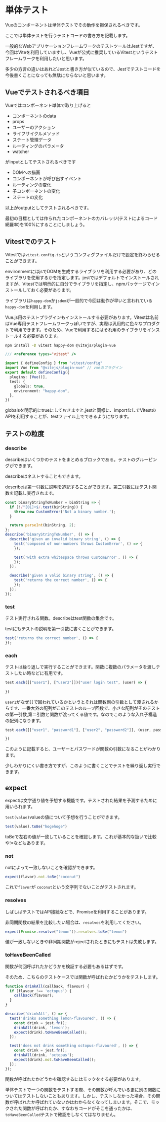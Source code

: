 # 単体テスト

Vueのコンポーネントは単体テストでその動作を担保されるべきです。

ここでは単体テストを行うテストコードの書き方を記載します。

一般的なWebアプリケーションフレームワークのテストツールはJestですが、今回はViteを利用していますし、Vueが公式に推奨しているVitestというテストフレームワークを利用したいと思います。

多少の方言の違いはあれどJestと書き方が似ているので、Jestでテストコードを今後書くことになっても無駄にならないと思います。

## Vueでテストされるべき項目

Vueではコンポーネント単体で取り上げると

- コンポーネントのdata
- props
- ユーザーのアクション
- ライフサイクルメソッド
- ステート管理データ
- ルーティングのパラメータ
- watcher

がinputとしてテストされるべきです

- DOMへの描画
- コンポーネントが呼び出すイベント
- ルーティングの変化
- 子コンポーネントの変化
- ステートの変化

以上がoutputとしてテストされるべきです。

最初の目標としては作られたコンポーネントのカバレッジ(テストによるコード網羅率)を100%にすることにしましょう。

## Vitestでのテスト

Vitestでは`vitest.config.ts`というコンフィグファイルだけで設定を終わらせることができます。

environmentにはjsでDOMを生成するライブラリを利用する必要があり、どのライブラリを使用するかを指定します。jestではデフォルトでインストールされますが、Vitestでは明示的に自分でライブラリを指定し、npmパッケージでインストールしておく必要があります。

ライブラリは`happy-dom`か`jsdom`が一般的で今回は動作が早いと言われている`happy-dom`を利用します。

Vue.js用のテストプラグインもインストールする必要があります。Vitestは名前はVue専用テストフレームワークっぽいですが、実際は汎用的に色々なプロダクトで利用できます。そのため、Vueで利用するにはそれ用のライブラリをインストールする必要があります。

```bash
npm install -D vitest happy-dom @vitejs/plugin-vue
```

```ts
/// <reference types="vitest" />

import { defineConfig } from "vitest/config" 
import Vue from "@vitejs/plugin-vue" // vueのプラグイン
export default defineConfig({
  plugins: [Vue()],
  test: {
    globals: true,
    environment: "happy-dom",
  },
})

```

globalsを明示的にtrueにしておきますと,jestと同様に、importなしでVitestのAPIを利用することが、testファイル上でできるようになります。

## テストの粒度

### describe

describeはいくつかのテストをまとめるブロックである。テストのグルーピングができます。

describeはネストすることもできます。

describeは第一引数に説明を追記することができます。第二引数にはテスト関数を記載し実行されます。

```ts
const binaryStringToNumber = binString => {
  if (!/^[01]+$/.test(binString)) {
    throw new CustomError('Not a binary number.');
  }

  return parseInt(binString, 2);
};
describe('binaryStringToNumber', () => {
  describe('given an invalid binary string', () => {
    test('composed of non-numbers throws CustomError', () => {
    });

    test('with extra whitespace throws CustomError', () => {
    });
  });

  describe('given a valid binary string', () => {
    test('returns the correct number', () => {
    });
  });
});

```

### test

テスト実行される関数。describeはtest関数の集合です。

testにもテストの説明を第一引数に書くことができます。

```js
test('returns the correct number', () => {
});
```

### each

テストは繰り返しで実行することができます。関数に複数のパラメータを渡しテストしたい時などに有用です。

```js
test.each([["user1"], ["user2"]])("user login test", (user) => {
  
})
```

`user1`がなぜ`[]`で囲われているかというとそれは関数側の引数として渡されるからです、一番大外の配列がこのテストのループ回数で、小さな配列がそのテストの第一引数,第二引数と関数が渡ってくる値です。なのでこのような入れ子構造の配列になります。

```js
test.each([["user1", "password1"], ["user2", "password2"]], (user, password) => {

})
```

このように記載すると、ユーザーとパスワードが関数の引数になることがわかります。

少しわかりにくい書き方ですが、このように書くことでテストを繰り返し実行できます。

## expect

expectは文字通り値を予想する機能です。テストされた結果を予測するために用いられます。

`test(value)`valueの値について予想を行うことができます。

```js
test(value).toBe("hogehoge")
```

toBeで左右の値が一致していることを確認します。これが基本的な扱いで比較や!=などもあります。

### not

notによって一致しないことを確認ができます。

```js
expect(flavor).not.toBe("coconut")
```

これで`flavor`が `coconut`という文字列でないことがテストされます。

### resolves

しばしばテストではAPI接続などで、Promiseを利用することがあります。

非同期関数の結果を比較したい場合は、`resolves`を利用してください。

```js
expect(Promise.resolve("lemon")).resolves.toBe("lemon")
```

値が一致しないときや非同期関数がrejectされたときにもテストは失敗します。

### toHaveBeenCalled

関数が何回呼ばれたかどうかを検証する必要もあるはずです。

そのため、こちらのテストケースでは関数が呼ばれたかどうかをテストします。

```js
function drinkAll(callback, flavour) {
  if (flavour !== 'octopus') {
    callback(flavour);
  }
}

describe('drinkAll', () => {
  test('drinks something lemon-flavoured', () => {
    const drink = jest.fn();
    drinkAll(drink, 'lemon');
    expect(drink).toHaveBeenCalled();
  });

  test('does not drink something octopus-flavoured', () => {
    const drink = jest.fn();
    drinkAll(drink, 'octopus');
    expect(drink).not.toHaveBeenCalled();
  });
});
```

関数が呼ばれたかどうかを確認するにはモックをする必要があります。

単体テストで一つの関数をテストする際、その関数が呼んでいる更に別の関数についてはテストしないこともあります。しかし、テストしなかった場合、その関数が呼ばれたか呼ばれていないかはわからなくなってしまいます。そこで、モックされた関数が呼ばれたか、すなわちコードがそこを通ったかは、`toHaveBeenCalled`テストで確認をしなくてはなりません。
